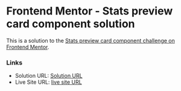 # Frontend Mentor - Stats preview card component solution

This is a solution to the [Stats preview card component challenge on Frontend Mentor](https://www.frontendmentor.io/challenges/stats-preview-card-component-8JqbgoU62).

### Links

- Solution URL: [Solution URL](https://www.frontendmentor.io/solutions/stats-preview-card-component-ry3JL-FE9)
- Live Site URL: [live site URL](https://merhanmostafa47.github.io/Stats-preview-card-component/)


